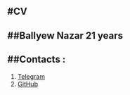 ## #**CV**

## ##**Ballyew Nazar 21 years**

## ##**Contacts :**

1. [Telegram](https://t.me/MaierDan)
2. [GitHub](https://github.com/19Nazar)
